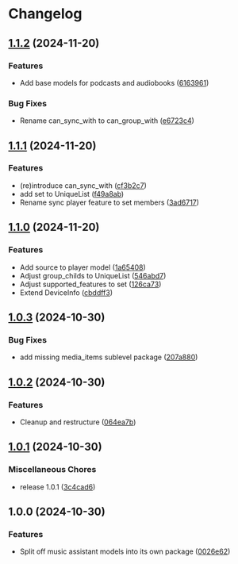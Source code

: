 # Changelog

## [1.1.2](https://github.com/music-assistant/models/compare/v1.1.1...v1.1.2) (2024-11-20)


### Features

* Add base models for podcasts and audiobooks ([6163961](https://github.com/music-assistant/models/commit/61639619232326081b9ef3a42953be09dc774806))


### Bug Fixes

* Rename can_sync_with to can_group_with ([e6723c4](https://github.com/music-assistant/models/commit/e6723c4a71494fb83effa8761a9edc7e5fe1273c))

## [1.1.1](https://github.com/music-assistant/models/compare/v1.1.0...v1.1.1) (2024-11-20)


### Features

* (re)introduce can_sync_with ([cf3b2c7](https://github.com/music-assistant/models/commit/cf3b2c7cb469cba805c640e9c2059b36c9d28b11))
* add set to UniqueList ([f49a8ab](https://github.com/music-assistant/models/commit/f49a8ab81b8441465f570ef3515b4432f10fd314))
* Rename sync player feature to set members ([3ad6717](https://github.com/music-assistant/models/commit/3ad671789a651ceb45f3d13a9066c52f6068ebb5))

## [1.1.0](https://github.com/music-assistant/models/compare/v1.0.3...v1.1.0) (2024-11-20)


### Features

* Add source to player model ([1a65408](https://github.com/music-assistant/models/commit/1a654088a8717bca368063cdca2108b3f8998487))
* Adjust group_childs to UniqueList ([546abd7](https://github.com/music-assistant/models/commit/546abd7b93e98653d905f9f62ca5f74ec97d5ad5))
* Adjust supported_features to set ([126ca73](https://github.com/music-assistant/models/commit/126ca73ef88f1647110a3f856e4253216e60f584))
* Extend DeviceInfo ([cbddff3](https://github.com/music-assistant/models/commit/cbddff350c470d332d86034c4d7d451b9b9c9135))

## [1.0.3](https://github.com/music-assistant/models/compare/v1.0.2...v1.0.3) (2024-10-30)


### Bug Fixes

* add missing media_items sublevel package ([207a880](https://github.com/music-assistant/models/commit/207a8806e5cf9ae3a28132000d84757e33668776))

## [1.0.2](https://github.com/music-assistant/models/compare/v1.0.1...v1.0.2) (2024-10-30)


### Features

* Cleanup and restructure ([064ea7b](https://github.com/music-assistant/models/commit/064ea7b612106744065b26cafadc1abccab0279a))

## [1.0.1](https://github.com/music-assistant/models/compare/v1.0.0...v1.0.1) (2024-10-30)


### Miscellaneous Chores

* release 1.0.1 ([3c4cad6](https://github.com/music-assistant/models/commit/3c4cad6a4c4142e7a2fb159610627e947611654b))

## 1.0.0 (2024-10-30)


### Features

* Split off music assistant models into its own package ([0026e62](https://github.com/music-assistant/models/commit/0026e62c602bc744ea358e1162333fb2049f7c78))
